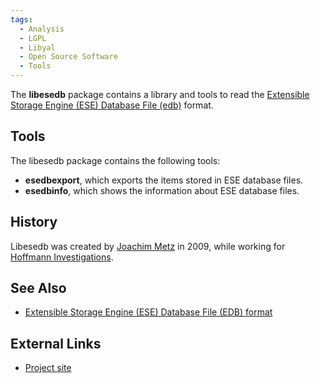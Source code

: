 ```yaml
---
tags:
  - Analysis
  - LGPL
  - Libyal
  - Open Source Software
  - Tools
---
```

The **libesedb** package contains a library and tools to read the
[Extensible Storage Engine (ESE) Database File (edb)](extensible_storage_engine_(ese)_database_file_(edb)_format.md)
format.

## Tools

The libesedb package contains the following tools:

* **esedbexport**, which exports the items stored in ESE database files.
* **esedbinfo**, which shows the information about ESE database files.

## History

Libesedb was created by [Joachim Metz](joachim_metz.md) in 2009, while working
for [Hoffmann Investigations](http://en.hoffmannbv.nl/).

## See Also

* [Extensible Storage Engine (ESE) Database File (EDB) format](extensible_storage_engine_(ese)_database_file_(edb)_format.md)

## External Links

* [Project site](http://github.com/libyal/libesedb/)
